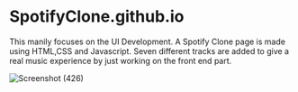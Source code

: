 # SpotifyClone.github.io
This manily focuses on the UI Development. A Spotify Clone page is made using HTML,CSS and Javascript. Seven different tracks are added to give a real music experience by just working on the front end part.



![Screenshot (426)](https://user-images.githubusercontent.com/87555618/176766954-4569adfe-d8d3-400a-8bb2-9857ace3da99.png)
